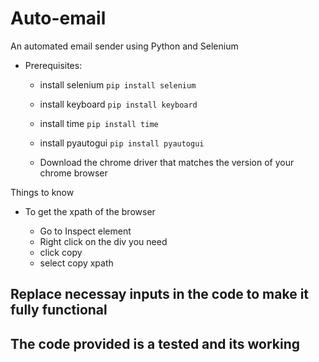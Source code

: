 # Auto-email

An automated email sender using Python and Selenium

* Prerequisites:

  * install selenium
  `pip install selenium`
  
  * install keyboard
  `pip install keyboard`
  
  * install time
  `pip install time`
  
  * install pyautogui
  `pip install pyautogui`
  
  * Download the chrome driver that matches the version of your chrome browser
  
Things to know 

* To get the xpath of the browser 

  * Go to Inspect element
  * Right click on the div you need 
  * click copy
  * select copy xpath
  
 
 ## Replace necessay inputs in the code to make it fully functional
 ## The code provided is a tested and its working 
  
  
  
